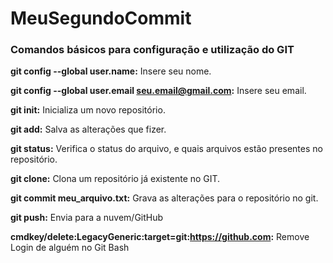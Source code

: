 # MeuSegundoCommit
### Comandos básicos para configuração e utilização do GIT

**git config --global user.name:** Insere seu nome.

**git config --global user.email seu.email@gmail.com:** Insere seu email.

**git init:** Inicializa um novo repositório.

**git add:** Salva as alterações que fizer.

**git status:** Verifica o status do arquivo, e quais arquivos estão presentes no repositório.

**git clone:** Clona um repositório já existente no GIT.

**git commit meu_arquivo.txt:** Grava as alterações para o repositório no git.

**git push:** Envia para a nuvem/GitHub

**cmdkey/delete:LegacyGeneric:target=git:https://github.com:** Remove Login de alguém no Git Bash
